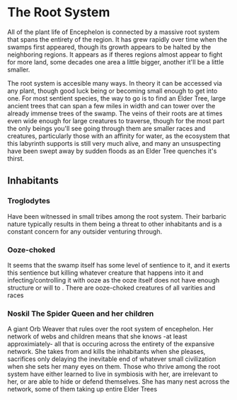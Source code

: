 # The Root System
All of the plant life of Encephelon is connected by a massive root system that spans the entirety of the region. It has grew rapidly over time when the swamps first appeared, though its growth appears to be halted by the neighboring regions. It appears as if theres regions almost appear to fight for more land, some decades one area a little bigger, another it'll be a little smaller.

The root system is accesible many ways. In theory it can be accessed via any plant, though good luck being or becoming small enough to get into one. For most sentient species, the way to go is to find an Elder Tree, large ancient trees that can span a few miles in width and can tower over the already immense trees of the swamp. The veins of their roots are at times even wide enough for large creatures to traverse, though for the most part the only beings you'll see going through them are smaller races and creatures, particularly those with an affinity for water, as the ecosystem that this labyrinth supports is still very much alive, and many an unsuspecting have been swept away by sudden floods as an Elder Tree quenches it's thirst.

## Inhabitants
### Troglodytes
Have been witnessed in small tribes among the root system. Their barbaric nature typically results in them being a threat to other inhabitants and is a constant concern for any outsider venturing through.

### Ooze-choked
It seems that the swamp itself has some level of sentience to it, and it exerts this sentience but killing whatever creature that happens into it and infecting/controlling it with ooze as the ooze itself does not have enough structure or will to . There are ooze-choked creatures of all varities and races

### Noskil The Spider Queen and her children
A giant Orb Weaver that rules over the root system of encephelon. Her network of webs and children means that she knows -at least approximiately- all that is occuring across the entirety of the expansive network. She takes from and kills the inhabitants when she pleases, sacrifices only delaying the inevitable end of whatever small civilization when she sets her many eyes on them. Those who thrive among the root system have either learned to live in symbiosis with her, are irrelevant to her, or are able to hide or defend themselves.
She has many nest across the network, some of them taking up entire Elder Trees